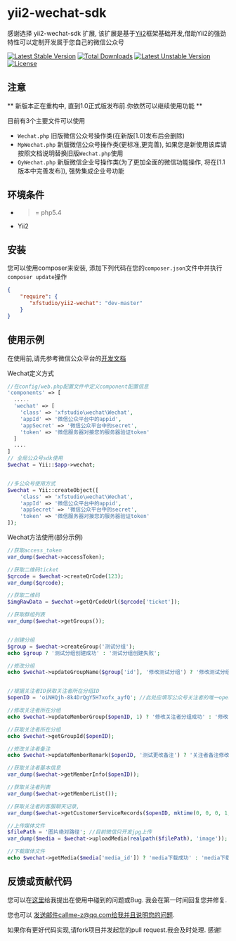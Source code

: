 yii2-wechat-sdk
===============

感谢选择 yii2-wechat-sdk 扩展, 该扩展是基于[Yii2](https://github.com/yiisoft/yii2)框架基础开发,借助Yii2的强劲特性可以定制开发属于您自己的微信公众号

[![Latest Stable Version](https://poser.pugx.org/xfstudio/yii2-wechat/v/stable.svg)](https://packagist.org/packages/xfstudio/yii2-wechat) [![Total Downloads](https://poser.pugx.org/xfstudio/yii2-wechat/downloads.svg)](https://packagist.org/packages/xfstudio/yii2-wechat) [![Latest Unstable Version](https://poser.pugx.org/xfstudio/yii2-wechat/v/unstable.svg)](https://packagist.org/packages/xfstudio/yii2-wechat) [![License](https://poser.pugx.org/xfstudio/yii2-wechat/license.svg)](https://packagist.org/packages/xfstudio/yii2-wechat)

注意
---
  ** 新版本正在重构中, 直到1.0正式版发布前.你依然可以继续使用功能 **

  目前有3个主要文件可以使用
  - `Wechat.php` 旧版微信公众号操作类(在新版[1.0]发布后会删除)
  - `MpWechat.php` 新版微信公众号操作类(更标准,更完善), 如果您是新使用该库请按照文档说明替换旧版`Wechat.php`使用
  - `QyWechat.php` 新版微信企业号操作类(为了更加全面的微信功能操作, 将在[1.1版本中完善发布]), 强势集成企业号功能

环境条件
--------
- >= php5.4
- Yii2

安装
----

您可以使用composer来安装, 添加下列代码在您的``composer.json``文件中并执行``composer update``操作

```json
{
    "require": {
       "xfstudio/yii2-wechat": "dev-master"
    }
}
```

使用示例
--------
在使用前,请先参考微信公众平台的[开发文档](http://mp.weixin.qq.com/wiki/index.php?title=%E9%A6%96%E9%A1%B5)

Wechat定义方式
```php
//在config/web.php配置文件中定义component配置信息
'components' => [
  .....
  'wechat' => [
    'class' => 'xfstudio\wechat\Wechat',
    'appId' => '微信公众平台中的appid',
    'appSecret' => '微信公众平台中的secret',
    'token' => '微信服务器对接您的服务器验证token'
  ]
  ....
]
// 全局公众号sdk使用
$wechat = Yii::$app->wechat;


//多公众号使用方式
$wechat = Yii::createObject([
    'class' => 'xfstudio\wechat\Wechat',
    'appId' => '微信公众平台中的appid',
    'appSecret' => '微信公众平台中的secret',
    'token' => '微信服务器对接您的服务器验证token'
]);
```

Wechat方法使用(部分示例)
```php
//获取access_token
var_dump($wechat->accessToken);

//获取二维码ticket
$qrcode = $wechat->createQrCode(123);
var_dump($qrcode);

//获取二维码
$imgRawData = $wechat->getQrCodeUrl($qrcode['ticket']);

//获取群组列表
var_dump($wechat->getGroups());


//创建分组
$group = $wechat->createGroup('测试分组');
echo $group ? '测试分组创建成功' : '测试分组创建失败';

//修改分组
echo $wechat->updateGroupName($group['id'], '修改测试分组') ? '修改测试分组成功' : '测试分组创建失败';


//根据关注者ID获取关注者所在分组ID
$openID = 'oiNHQjh-8k4DrQgY5H7xofx_ayfQ'; //此处应填写公众号关注者的唯一openId

//修改关注者所在分组
echo $wechat->updateMemberGroup($openID, 1) ? '修改关注者分组成功' : '修改关注者分组失败';

//获取关注者所在分组
echo $wechat->getGroupId($openID);

//修改关注者备注
echo $wechat->updateMemberRemark($openID, '测试更改备注') ? '关注者备注修改成功' : '关注者备注修改失败';

//获取关注者基本信息
var_dump($wechat->getMemberInfo($openID));

//获取关注者列表
var_dump($wechat->getMemberList());

//获取关注者的客服聊天记录,
var_dump($wechat->getCustomerServiceRecords($openID, mktime(0, 0, 0, 1, 1, date('Y')), time())); //获取今年的聊天数据(可能获取不到数据)

//上传媒体文件
$filePath = '图片绝对路径'; //目前微信只开发jpg上传
var_dump($media = $wechat->uploadMedia(realpath($filePath), 'image'));

//下载媒体文件
echo $wechat->getMedia($media['media_id']) ? 'media下载成功' : 'media下载失败';

```

反馈或贡献代码
--------------
您可以在[这里](https://github.com/xfstudio/yii2-wechat/issues)给我提出在使用中碰到的问题或Bug.
我会在第一时间回复您并修复.

您也可以 发送邮件callme-z@qq.com给我并且说明您的问题.

如果你有更好代码实现,请fork项目并发起您的pull request.我会及时处理. 感谢!

